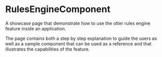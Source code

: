 # RulesEngineComponent

A showcase page that demonstrate how to use the otter rules engine feature inside an application.

The page contains both a step by step explanation to guide the users as well as a sample component that can be used as a reference and that illustrates the capabilities of the feature.
